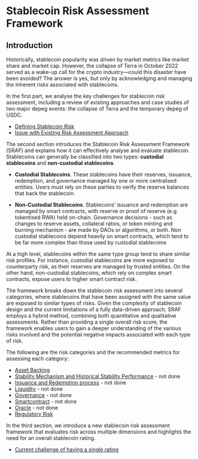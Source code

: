 # Stablecoin Risk Assessment Framework
## Introduction

Historically, stablecoin popularity was driven by market metrics like market share and market cap. However, the collapse of Terra in October 2022 served as a wake-up call for the crypto industry—could this disaster have been avoided? The answer is yes, but only by acknowledging and managing the inherent risks associated with stablecoins.

In the first part, we analyse the key challenges for stablecoin risk assessment, including a review of existing approaches and case studies of two major depeg events: the collapse of Terra and the temporary depeg of USDC.

- [Defining Stablecoin Risk](https://github.com/tamamatammy/sraf/blob/main/research/defining_stablecoin_risk.md)
- [Issue with Existing Risk Assessment Approach](https://github.com/tamamatammy/sraf/blob/main/research/issues.md)

The second section introduces the Stablecoin Risk Assessment Framework (SRAF) and explains how it can effectively analyse and evaluate stablecoin. Stablecoins can generally be classified into two types: **custodial stablecoins** and **non-custodial stablecoins**.

- **Custodial Stablecoins**. These stablecoins have their reserves, issuance, redemption, and governance managed by one or more centralised entities. Users must rely on these parties to verify the reserve balances that back the stablecoin.

- **Non-Custodial Stablecoins**. Stablecoins’ issuance and redemption are managed by smart contracts, with reserve or proof of reserve (e.g. tokentised RWA) held on-chain. Governance decisions - such as changes to reserve assets, collateral ratios, or token minting and burning mechanism - are made by DAOs or algorithms, or both. Non custodial stablecoins depend heavily on smart contracts, which tend to be far more complex than those used by custodial stablecoins

At a high level, stablecoins within the same type group tend to share similar risk profiles. For instance, custodial stablecoins are more exposed to counterparty risk, as their reserves are managed by trusted entities. On the other hand, non-custodial stablecoins, which rely on complex smart contracts, expose users to higher smart contract risk.

The framework breaks down the stablecoin risk assessment into several categories, where stablecoins that have been assigned with the same value are exposed to similar types of risks. Given the complexity of stablecoin design and the current limitations of a fully data-driven approach, SRAF employs a hybrid method, combining both quantitative and qualitative assessments. Rather than providing a single overall risk score, the framework enables users to gain a deeper understanding of the various risks involved and the potential negative impacts associated with each type of risk.

The following are the risk categories and the recommended metrics for assessing each category:
  - [Asset Backing](link)
  - [Stability Mechanism and Historical Stability Performance](link) - not done
  - [Issuance and Redemption process](link) - not done
  - [Liquidity](link) - not done
  - [Governance](link) - not done
  - [Smartcontract](link) - not done
  - [Oracle](link) - not done
  - [Regulatory Risk](link)

In the third section, we introduce a new stablecoin risk assessment framework that evaluates risk across multiple dimensions and highlights the need for an overall stablecoin rating.

- [Current challenge of having a single rating](link)
